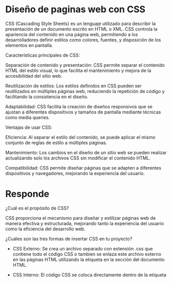 # Diseño de paginas web con CSS

CSS (Cascading Style Sheets) es un lenguaje utilizado para describir la presentación de un documento escrito en HTML o XML. CSS controla la apariencia del contenido en una página web, permitiendo a los desarrolladores definir estilos como colores, fuentes, y disposición de los elementos en pantalla.

Características principales de CSS:

Separación de contenido y presentación: CSS permite separar el contenido HTML del estilo visual, lo que facilita el mantenimiento y mejora de la accesibilidad del sitio web.

Reutilización de estilos: Los estilos definidos en CSS pueden ser reutilizados en múltiples páginas web, reduciendo la repetición de código y facilitando la consistencia en el diseño.

Adaptabilidad: CSS facilita la creación de diseños responsivos que se ajustan a diferentes dispositivos y tamaños de pantalla mediante técnicas como media queries.

Ventajas de usar CSS:

Eficiencia: Al separar el estilo del contenido, se puede aplicar el mismo conjunto de reglas de estilo a múltiples páginas.

Mantenimiento: Los cambios en el diseño de un sitio web se pueden realizar actualizando solo los archivos CSS sin modificar el contenido HTML.

Compatibilidad: CSS permite diseñar páginas que se adapten a diferentes dispositivos y navegadores, mejorando la experiencia del usuario.

# Responde

¿Cuál es el propósito de CSS?

CSS proporciona el mecanismo para diseñar y estilizar páginas web de manera efectiva y estructurada, mejorando tanto la experiencia del usuario como la eficiencia del desarrollo web.

¿Cuáles son las tres formas de insertar CSS en tu proyecto?

* CSS Externo: Se crea un archivo separado con extensión .css que contiene todo el código CSS o tambien se enlaza este archivo externo en las páginas HTML utilizando la etiqueta <link> en la sección <head> del documento HTML.

* CSS Interno: El código CSS se coloca directamente dentro de la etiqueta <style> en la sección <head> del documento HTML.

* CSS en línea: Los estilos se aplican directamente en el elemento HTML utilizando el atributo style.

Escribe un ejemplo de una regla CSS que daría texto rojo a todos los elementos <p>

p {
    color: red;
}
